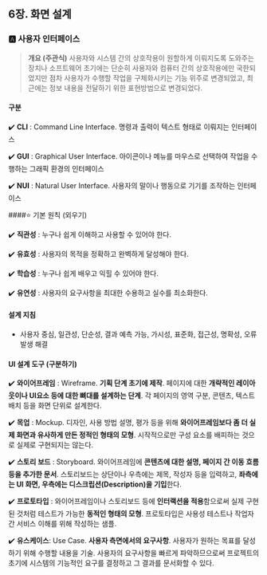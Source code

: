 ## 6장. 화면 설계



### 🅰️ 사용자 인터페이스



>  **개요 (주관식)**
> 사용자와 시스템 간의 상호작용이 원할하게 이뤄지도록 도와주는 장치나 소프트웨어
> 초기에는 단순히 사용자와 컴퓨터 간의 상호작용에만 국한되었지만 점차 사용자가 수행할 작업을 구체화시키는 기능 위주로 변경되었고, 최근에는 정보 내용을 전달하기 위한 표현방법으로 변경되었다.



#### 구분

✔️ **CLI** : Command Line Interface. 명령과 출력이 텍스트 형태로 이뤄지는 인터페이스

✔️ **GUI** : Graphical User Interface. 아이콘이나 메뉴를 마우스로 선택하여 작업을 수행하는 그래픽 환경의 인터페이스

✔️ **NUI** : Natural User Interface. 사용자의 말이나 행동으로 기기를 조작하는 인터페이스



####⭐️ 기본 원칙 (외우기)

✔️ **직관성** : 누구나 쉽게 이해하고 사용할 수 있어야 한다.

✔️ **유효성** : 사용자의 목적을 정확하고 완벽하게 달성해야 한다.

✔️ **학습성** : 누구나 쉽게 배우고 익힐 수 있어야 한다.

✔️ **유연성** : 사용자의 요구사항을 최대한 수용하고 실수를 최소화한다.



#### 설계 지침

- 사용자 중심, 일관성, 단순성, 결과 예측 가능, 가시성, 표준화, 접근성, 명확성, 오류 발생 해결



#### UI 설계 도구 (구분하기)

✔️ **와이어프레임** : Wireframe. **기획 단계 초기에 제작**. 페이지에 대한 **개략적인 레이아웃이나 UI요소 등에 대한 뼈대를 설계하는 단계**. 각 페이지의 영역 구분, 콘텐츠, 텍스트 배치 등을 화면 단위로 설계한다.

✔️ **목업** : Mockup. 디자인, 사용 방법 설명, 평가 등을 위해 **와이어프레임보다 좀 더 실제 화면과 유사하게 만든 정적인 형태의 모형**. 시작적으로만 구성 요소를 배피하는 것으로 실제로 구현되지는 않는다.

✔️ **스토리 보드** : Storyboard. 와이어프레임에 **콘텐츠에 대한 설명, 페이지 간 이동 흐름 등을 추가한 문서**. 스토리보드는 상단이나 우측에는 제목, 작성자 등을 입력하고, **좌측에는 UI 화면, 우측에는 디스크립션(Description)을 기입**한다.

✔️ **프로토타입** : 와이어프레임이나 스토리보드 등에 **인터랙션을 적용**함으로써 실제 구현된 것처럼 테스트가 가능한 **동적인 형태의 모형**. 프로토타입은 사용성 테스트나 작업자 간 서비스 이해를 위해 작성하는 샘플.

✔️ **유스케이스**: Use Case. **사용자 측면에서의 요구사항**. 사용자가 원하는 목표를 달성하기 위해 수행할 내용을 기술. 사용자의 요구사항을 빠르게 파악하므으로써 프로젝트의 초기에 시스템의 기능적인 요구를 결정하고 그 결과를 문서화할 수 있다.

